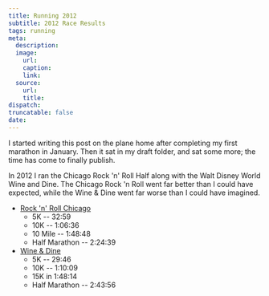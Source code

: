 ```yaml
---
title: Running 2012
subtitle: 2012 Race Results
tags: running
meta:
  description:
  image:
    url:
    caption:
    link:
  source:
    url:
    title:
dispatch:
truncatable: false
date:
---
```

I started writing this post on the plane home after completing my first marathon in January. Then it sat in my draft folder, and sat some more; the time has come to finally publish.

In 2012 I ran the Chicago Rock 'n' Roll Half along with the Walt Disney World Wine and Dine. The Chicago Rock 'n Roll went far better than I could have expected, while the Wine & Dine went far worse than I could have imagined.

* [Rock 'n' Roll Chicago](http://running.competitor.com/cgiresults?eId=43)
  * 5K -- 32:59
  * 10K -- 1:06:36
  * 10 Mile -- 1:48:48
  * Half Marathon -- 2:24:39
* [Wine & Dine](http://results.active.com/events/2012-disney-wine-dine-half-marathon--2013)
  * 5K -- 29:46
  * 10K -- 1:10:09
  * 15K in 1:48:14
  * Half Marathon -- 2:43:56
